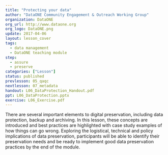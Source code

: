 ```yaml
---
title: "Protecting your data"
author: "DataONE Community Engagement & Outreach Working Group"
organization: DataONE
org_url: http://www.dataone.org
org_logo: DataONE.png
update: 2017-04-06
layout: lesson_cover
tags:
  - data management
  - DataONE teaching module
step:
  - assure
  - preserve
categories: ["Lesson"]
status: published
prevlesson: 05_qaqc
nextlesson: 07_metadata
handout: L06_DataProtection_Handout.pdf
ppt: L06_DataProtection.pptx
exercise: L06_Exercise.pdf
---
```


There are several important elements to digital preservation, including data protection, backup and archiving. In this lesson, these concepts are introduced and best practices are highlighted with case study examples of how things can go wrong. Exploring the logistical, technical and policy implications of data preservation, participants will be able to identify their preservation needs and be ready to implement good data preservation practices by the end of the module.
